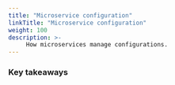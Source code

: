```yaml
---
title: "Microservice configuration"
linkTitle: "Microservice configuration"
weight: 100
description: >-
     How microservices manage configurations.
---
```


### Key takeaways


